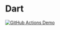 # Dart
[![GitHub Actions Demo](https://github.com/almosrof120/Dart-Journey/actions/workflows/github-actions-demo.yml/badge.svg)](https://github.com/almosrof120/Dart-Journey/actions/workflows/github-actions-demo.yml)
